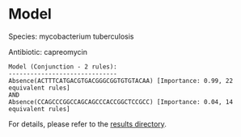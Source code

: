 
# Model

Species: mycobacterium tuberculosis

Antibiotic: capreomycin

```
Model (Conjunction - 2 rules):
------------------------------
Absence(ACTTTCATGACGTGACGGGCGGTGTGTACAA) [Importance: 0.99, 22 equivalent rules]
AND
Absence(CCAGCCCGGCCAGCAGCCCACCGGCTCCGCC) [Importance: 0.04, 14 equivalent rules]

```

For details, please refer to the [results directory](../../../../../results/scm_b/mycobacterium%20tuberculosis/capreomycin/repeat_3/).

